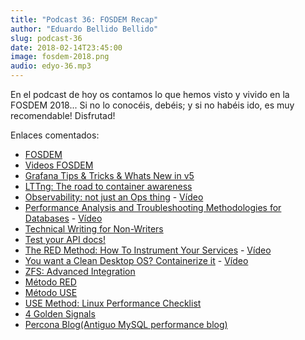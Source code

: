 ```yaml
---
title: "Podcast 36: FOSDEM Recap"
author: "Eduardo Bellido Bellido"
slug: podcast-36
date: 2018-02-14T23:45:00
image: fosdem-2018.png
audio: edyo-36.mp3
---
```


En el podcast de hoy os contamos lo que hemos visto y vivido en la FOSDEM 2018... Si no lo conocéis, debéis; y si no habéis ido, es muy recomendable! Disfrutad!

<!--more-->

Enlaces comentados:

- [FOSDEM](https://fosdem.org)
- [Videos FOSDEM](https://www.youtube.com/user/fosdemtalks/videos)
- [Grafana Tips & Tricks & Whats New in v5](https://fosdem.org/2018/schedule/event/grafana_tips/)
- [LTTng: The road to container awareness](https://fosdem.org/2018/schedule/event/containers_lttng/)
- [Observability: not just an Ops thing](https://fosdem.org/2018/schedule/event/observability_and_the_development_process/) - [Vídeo](https://www.youtube.com/watch?v=aA-HXAJi55w)
- [Performance Analysis and Troubleshooting Methodologies for Databases](https://fosdem.org/2018/schedule/event/performance_analysis_and_troubleshooting_methodologies_for_databases/) - [Vídeo](https://www.youtube.com/watch?v=s1dsOY2z2Vs)
- [Technical Writing for Non-Writers](https://fosdem.org/2018/schedule/event/community_technical_writing_non_writers/)
- [Test your API docs!](https://fosdem.org/2018/schedule/event/test_api_docs_with_dredd/)
- [The RED Method: How To Instrument Your Services](https://fosdem.org/2018/schedule/event/the_red_method/) - [Vídeo](https://www.youtube.com/watch?v=JyFh2y5xlfA)
- [You want a Clean Desktop OS? Containerize it](https://fosdem.org/2018/schedule/event/containers_desktop/) - [Vídeo](https://www.youtube.com/watch?v=nqbgS8e6D-4)
- [ZFS: Advanced Integration](https://fosdem.org/2018/schedule/event/zfs_advanced_integration/)
- [Método RED](https://www.weave.works/blog/the-red-method-key-metrics-for-microservices-architecture/)
- [Método USE](http://www.brendangregg.com/usemethod.html)
- [USE Method: Linux Performance Checklist](http://www.brendangregg.com/USEmethod/use-linux.html)
- [4 Golden Signals](https://blog.netsil.com/the-4-golden-signals-of-api-health-and-performance-in-cloud-native-applications-a6e87526e74)
- [Percona Blog(Antiguo MySQL performance blog)](https://www.percona.com/blog/)
